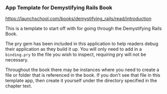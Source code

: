 ### App Template for Demystifying Rails Book
https://launchschool.com/books/demystifying_rails/read/introduction


This is a template to start off with for going through the Demystifying Rails
Book.

The pry gem has been included in this application to help readers debug their
application as they build it up.  You will only need to add in a `binding.pry`
to the file you wish to inspect, requiring pry will not be necessary.

Throughout the book there may be instances where you need to create a file or folder
that is referenced in the book.  If you don't see that file in this template app, then
create it yourself under the directory specified in the chapter text.
